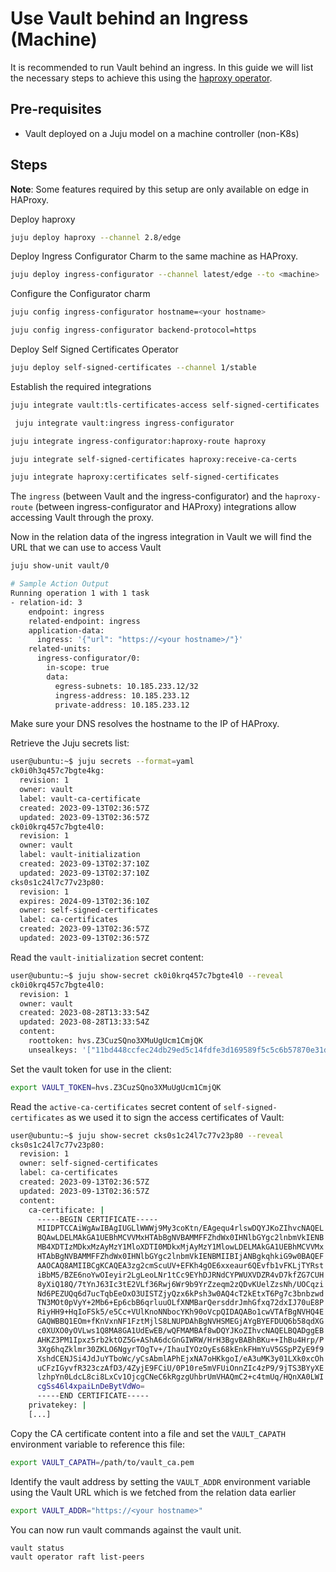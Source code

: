 # Use Vault behind an Ingress (Machine)

It is recommended to run Vault behind an ingress. In this guide we will list the necessary steps to achieve this using the [haproxy operator](https://charmhub.io/haproxy?channel=2.8/stable).

## Pre-requisites

- Vault deployed on a Juju model on a machine controller (non-K8s)

## Steps

**Note**: Some features required by this setup are only available on edge in HAProxy.

Deploy haproxy

```bash
juju deploy haproxy --channel 2.8/edge
```

Deploy Ingress Configurator Charm to the same machine as HAProxy.

```bash
juju deploy ingress-configurator --channel latest/edge --to <machine>
```

Configure the Configurator charm

```bash
juju config ingress-configurator hostname=<your hostname>
```

```bash
juju config ingress-configurator backend-protocol=https
```

Deploy Self Signed Certificates Operator

```bash
juju deploy self-signed-certificates --channel 1/stable
```

Establish the required integrations

```bash
juju integrate vault:tls-certificates-access self-signed-certificates
```

```bash
 juju integrate vault:ingress ingress-configurator
```

```bash
juju integrate ingress-configurator:haproxy-route haproxy
```

```bash
juju integrate self-signed-certificates haproxy:receive-ca-certs
```

```bash
juju integrate haproxy:certificates self-signed-certificates
```

The `ingress` (between Vault and the ingress-configurator) and the `haproxy-route` (between ingress-configurator and HAProxy) integrations allow accessing Vault through the proxy.

Now in the relation data of the ingress integration in Vault we will find the URL that we can use to access Vault

```bash
juju show-unit vault/0

# Sample Action Output
Running operation 1 with 1 task
- relation-id: 3
    endpoint: ingress
    related-endpoint: ingress
    application-data:
      ingress: '{"url": "https://<your hostname>/"}'
    related-units:
      ingress-configurator/0:
        in-scope: true
        data:
          egress-subnets: 10.185.233.12/32
          ingress-address: 10.185.233.12
          private-address: 10.185.233.12
```

Make sure your DNS resolves the hostname to the IP of HAProxy.

Retrieve the Juju secrets list:

```bash
user@ubuntu:~$ juju secrets --format=yaml
ck0i0h3q457c7bgte4kg:
  revision: 1
  owner: vault
  label: vault-ca-certificate
  created: 2023-09-13T02:36:57Z
  updated: 2023-09-13T02:36:57Z
ck0i0krq457c7bgte4l0:
  revision: 1
  owner: vault
  label: vault-initialization
  created: 2023-09-13T02:37:10Z
  updated: 2023-09-13T02:37:10Z
cks0s1c24l7c77v23p80:
  revision: 1
  expires: 2024-09-13T02:36:10Z
  owner: self-signed-certificates
  label: ca-certificates
  created: 2023-09-13T02:36:57Z
  updated: 2023-09-13T02:36:57Z
```

Read the `vault-initialization` secret content:

```bash
user@ubuntu:~$ juju show-secret ck0i0krq457c7bgte4l0 --reveal
ck0i0krq457c7bgte4l0:
  revision: 1
  owner: vault
  created: 2023-08-28T13:33:54Z
  updated: 2023-08-28T13:33:54Z
  content:
    roottoken: hvs.Z3CuzSQno3XMuUgUcm1CmjQK
    unsealkeys: '["11bd448ccfec24db29ed5c14fdfe3d169589f5c5c6b57870e31d738aec623856"]'
```

Set the vault token for use in the client:

```bash
export VAULT_TOKEN=hvs.Z3CuzSQno3XMuUgUcm1CmjQK
```

Read the `active-ca-certificates` secret content of `self-signed-certificates` as we used it to sign the access certificates of Vault:

```bash
user@ubuntu:~$ juju show-secret cks0s1c24l7c77v23p80 --reveal
cks0s1c24l7c77v23p80:
  revision: 1
  owner: self-signed-certificates
  label: ca-certificates
  created: 2023-09-13T02:36:57Z
  updated: 2023-09-13T02:36:57Z
  content:
    ca-certificate: |
      -----BEGIN CERTIFICATE-----
      MIIDPTCCAiWgAwIBAgIUGLlWWWj9My3coKtn/EAgequ4rlswDQYJKoZIhvcNAQEL
      BQAwLDELMAkGA1UEBhMCVVMxHTAbBgNVBAMMFFZhdWx0IHNlbGYgc2lnbmVkIENB
      MB4XDTIzMDkxMzAyMzY1MloXDTI0MDkxMjAyMzY1MlowLDELMAkGA1UEBhMCVVMx
      HTAbBgNVBAMMFFZhdWx0IHNlbGYgc2lnbmVkIENBMIIBIjANBgkqhkiG9w0BAQEF
      AAOCAQ8AMIIBCgKCAQEA3zg2cmScuUV+EFKh4gOE6xxeaur6QEvfb1vFKLjTYRst
      iBbM5/BZE6noYwOIeyir2LgLeoLNr1tCc9EYhDJRNdCYPWUXVDZR4vD7kfZG7CUH
      8yXiQ18Q/7tYnJ63Ic3tE2VLf36Rwj6Wr9b9YrZzeqm2zQDvKUelZzsNh/UOCqzi
      Nd6PEZUQq6d7ucTqbEeOxO3UISTZjyQzx6kPsh3w0AQ4cT2kEtxT6Pg7c3bnbzwd
      TN3MOt0pVyY+2Mb6+Ep6cbB6qrluuOLfXNMBarQersddrJmhGfxq72dxIJ70uE8P
      RiyHH9+HqIoFSk5/e5Cc+VUlKnoNNbocYKh90oVcpQIDAQABo1cwVTAfBgNVHQ4E
      GAQWBBQ1EOm+fKnVxnNF1FztMjlS8LNUPDAhBgNVHSMEGjAYgBYEFDUQ6b58qdXG
      c0XUXO0yOVLws1Q8MA8GA1UdEwEB/wQFMAMBAf8wDQYJKoZIhvcNAQELBQADggEB
      AHKZ3PM1Ipxz5rb2ktOZ5G+AShA6dcGnGIWRW/HrH3BgvBABhBKu++IhBu4Hrp/P
      3Xg6hqZklmr30ZKLO6NgyrTOgTv+/IhauIYOzOyEs68kEnkFHmYuV5GSpPZyE9f9
      XshdCENJSi4JdJuYTboWc/yCsAbmlAPhEjxNA7oHKkgoI/eA3uMK3y01LXk0xcOh
      uCFzIGyvfR323czAfD3/4ZyjE9FCiU/0P10re5mVFUiOnnZIc4zP9/9jTS3BYyXE
      lzhpYn0LdcL8ci8LxCv1OjcgCNeC6kRgzgUhbrUmVHAQmC2+c4tmUq/HQnXA0LWI
      cgSs46l4xpaiLnDeBytVdWo=
      -----END CERTIFICATE-----
    privatekey: |
    [...]
```

Copy the CA certificate content into a file and set the `VAULT_CAPATH` environment variable to reference this file:

```bash
export VAULT_CAPATH=/path/to/vault_ca.pem
```

Identify the vault address by setting the `VAULT_ADDR` environment variable using the Vault URL which is we fetched from the relation data earlier

```bash
export VAULT_ADDR="https://<your hostname>"
```

You can now run vault commands against the vault unit.

```bash
vault status
vault operator raft list-peers
```
